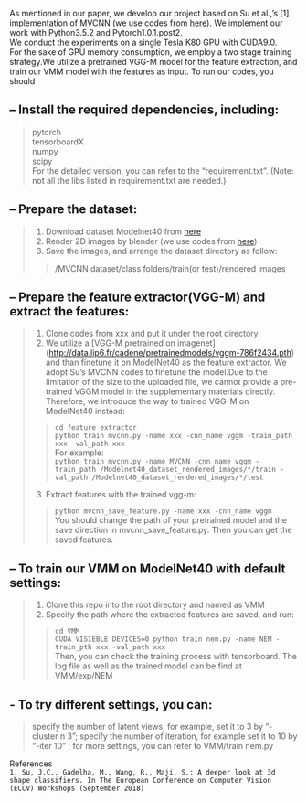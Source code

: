 As mentioned in our paper, we develop our project based on Su et al.,’s [1] implementation of MVCNN (we use codes from [here](https://github.com/jongchyisu/mvcnn_pytorch)). We implement our work with Python3.5.2 and Pytorch1.0.1.post2.  
We conduct the experiments on a single Tesla K80 GPU with CUDA9.0.  
For the sake of GPU memory consumption, we employ a two stage training strategy.We utilize a pretrained VGG-M model for the feature extraction, and train our VMM model with the features as input. To run our codes, you should  
## – Install the required dependencies, including:
>pytorch  
>tensorboardX  
>numpy  
>scipy  
>For the detailed version, you can refer to the “requirement.txt”. (Note: not all the libs listed in requirement.txt are needed.)  
## – Prepare the dataset:
>1. Download dataset Modelnet40 from [here](http://modelnet.cs.princeton.edu/)
>2. Render 2D images by blender (we use codes from [here](https://github.com/jongchyisu/mvcnn_pytorch))
>3. Save the images, and arrange the dataset directory as follow:
>>/MVCNN dataset/class folders/train(or test)/rendered images
## – Prepare the feature extractor(VGG-M) and extract the features:
>1. Clone codes from xxx and put it under the root directory
>2. We utilize a [VGG-M pretrained on imagenet] (http://data.lip6.fr/cadene/pretrainedmodels/vggm-786f2434.pth) and than finetune it on ModelNet40 as the feature extractor.
>We adopt Su’s MVCNN codes to finetune the model.Due to the limitation of the size to the uploaded file, we cannot provide a pre-trained VGGM model in the supplementary materials directly. Therefore, we introduce the way to trained VGG-M on ModelNet40 instead:
>>`cd feature extractor`  
>>`python train mvcnn.py -name xxx -cnn_name vggm -train_path xxx -val_path xxx`  
>For example:  
>>`python train mvcnn.py -name MVCNN -cnn_name vggm -train_path /Modelnet40_dataset_rendered_images/*/train -val_path /Modelnet40_dataset_rendered_images/*/test`  
>3. Extract features with the trained vgg-m:
>>`python mvcnn_save_feature.py -name xxx -cnn_name vggm`  
>You should change the path of your pretrained model and the save direction in mvcnn_save_feature.py. Then you can get the saved features.
## – To train our VMM on ModelNet40 with default settings:
>1. Clone this repo into the root directory and named as VMM
>2. Specify the path where the extracted features are saved, and run:
>>`cd VMM`  
>>`CUDA VISIEBLE DEVICES=0 python train nem.py -name NEM -train_pth xxx -val_path xxx`  
>Then, you can check the training process with tensorboard. The log file as well as the trained model can be find at VMM/exp/NEM
## - To try different settings, you can:
>specify the number of latent views, for example, set it to 3 by “-cluster n 3”;
>specify the number of iteration, for example set it to 10 by “-iter 10” ;
>for more settings, you can refer to VMM/train nem.py

References  
`1. Su, J.C., Gadelha, M., Wang, R., Maji, S.: A deeper look at 3d shape classifiers. In The European Conference on Computer Vision (ECCV) Workshops (September 2018)`
